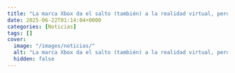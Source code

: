 ```yaml
---
title: "La marca Xbox da el salto (también) a la realidad virtual, pero no para competir con PlayStation VR - esto es lo que sabemos de las Meta Quest 3S Xbox Edition"
date: 2025-06-22T01:14:04+0000
categories: [Noticias]
tags: []
cover:
  image: "/images/noticias/"
  alt: "La marca Xbox da el salto (también) a la realidad virtual, pero no para competir con PlayStation VR - esto es lo que sabemos de las Meta Quest 3S Xbox Edition"
  hidden: false
---
```



